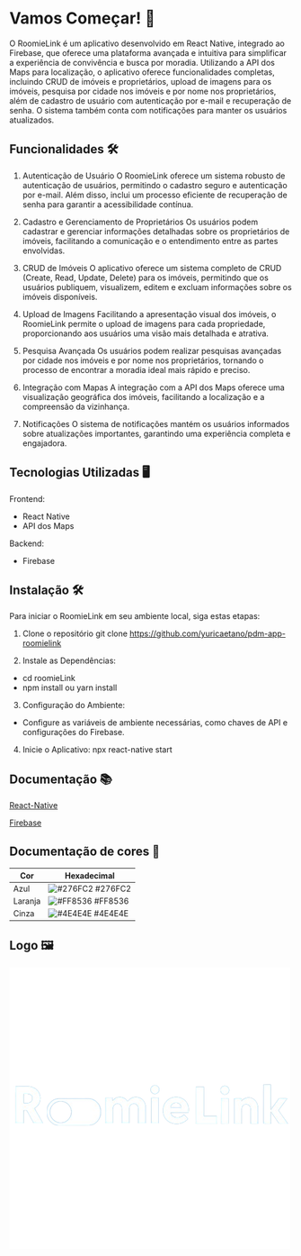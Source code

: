 
# Vamos Começar! 🚀
O RoomieLink é um aplicativo desenvolvido em React Native, integrado ao Firebase, que oferece uma plataforma avançada e intuitiva para simplificar a experiência de convivência e busca por moradia. Utilizando a API dos Maps para localização, o aplicativo oferece funcionalidades completas, incluindo CRUD de imóveis e proprietários, upload de imagens para os imóveis, pesquisa por cidade nos imóveis e por nome nos proprietários, além de cadastro de usuário com autenticação por e-mail e recuperação de senha. O sistema também conta com notificações para manter os usuários atualizados.
## Funcionalidades 🛠️
1. Autenticação de Usuário
O RoomieLink oferece um sistema robusto de autenticação de usuários, permitindo o cadastro seguro e autenticação por e-mail. Além disso, inclui um processo eficiente de recuperação de senha para garantir a acessibilidade contínua.

2. Cadastro e Gerenciamento de Proprietários
Os usuários podem cadastrar e gerenciar informações detalhadas sobre os proprietários de imóveis, facilitando a comunicação e o entendimento entre as partes envolvidas.

3. CRUD de Imóveis
O aplicativo oferece um sistema completo de CRUD (Create, Read, Update, Delete) para os imóveis, permitindo que os usuários publiquem, visualizem, editem e excluam informações sobre os imóveis disponíveis.

4. Upload de Imagens
Facilitando a apresentação visual dos imóveis, o RoomieLink permite o upload de imagens para cada propriedade, proporcionando aos usuários uma visão mais detalhada e atrativa.

5. Pesquisa Avançada
Os usuários podem realizar pesquisas avançadas por cidade nos imóveis e por nome nos proprietários, tornando o processo de encontrar a moradia ideal mais rápido e preciso.

6. Integração com Mapas
A integração com a API dos Maps oferece uma visualização geográfica dos imóveis, facilitando a localização e a compreensão da vizinhança.

7. Notificações
O sistema de notificações mantém os usuários informados sobre atualizações importantes, garantindo uma experiência completa e engajadora.
## Tecnologias Utilizadas 🖥️

Frontend:

* React Native
* API dos Maps

Backend:

* Firebase
## Instalação 🛠️

Para iniciar o RoomieLink em seu ambiente local, siga estas etapas:

1. Clone o repositório
git clone https://github.com/yuricaetano/pdm-app-roomielink

2. Instale as Dependências:
* cd roomieLink
* npm install ou yarn install

3. Configuração do Ambiente:
* Configure as variáveis de ambiente necessárias, como chaves de API e configurações do Firebase.

4. Inicie o Aplicativo:
npx react-native start
## Documentação 📚

[React-Native](https://reactnative.dev/docs/getting-started)

[Firebase](https://firebase.google.com/docs?hl=pt-br)

## Documentação de cores 🎨

| Cor               | Hexadecimal                                                |
| ----------------- | ---------------------------------------------------------------- |
| Azul      | ![#276FC2](https://via.placeholder.com/10/276FC2?text=+) #276FC2 |
| Laranja    | ![#FF8536](https://via.placeholder.com/10/FF8536?text=+) #FF8536 |
| Cinza       | ![#4E4E4E](https://via.placeholder.com/10/4E4E4E?text=+) #4E4E4E |



## Logo 🖼️
![Logo](https://github.com/yuricaetano/pdm-app-roomielink/blob/main/src/assets/images/logo_white.png?raw=true)
